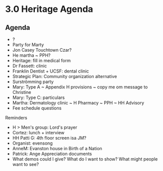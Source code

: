 # 3.0 Heritage Agenda

## Agenda

* ?
* Party for Marty
* Jon Casey Touchtown Czar?
* He martha ~ PPH?
* Heritage: fill in medical form
* Dr Fassett: clinic
* Franklin Dentist + UCSF: dental clinic
* Strategic Plan: Community organization alternative
* Surströmming party
* Mary: Type A ~ Appendix H provisions ~ copy me om message to Christine
* Mary: Type C: particulars
* Martha: Dermatology clinic ~ H Pharmacy ~ PPH ~ HH Advisory
* Fee schedule questions

Reminders

* H &gt; Men's group: Lord's prayer
* Cortez: lunch + interview
* HH Patti G: 4th floor screen isa JM?
* Organist: evensong
* AnneM: Evanston house in Birth of a Nation
* Patrick: Ange Appreciation documents
* What demos could I give? What do I want to show? What might people want to see?
